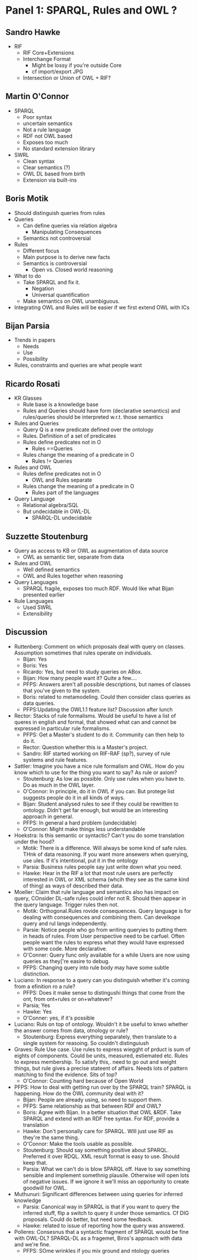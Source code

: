 # Panel 1: SPARQL, Rules and OWL ? #

## Sandro Hawke ##

  * RIF
    * RIF Core+Extensions
    * Interchange Format
      * Might be lossy if you're outside Core
      * cf import/export JPG
    * Intersection or Union of OWL + RIF?

## Martin O'Connor ##

  * SPARQL
    * Poor syntax
    * uncertain semantics
    * Not a rule language
    * RDF not OWL based
    * Exposes too much
    * No standard extension library
  * SWRL
    * Clean syntax
    * Clear semantics (?)
    * OWL DL based from birth
    * Extension via built-ins

## Boris Motik ##

  * Should distinguish queries from rules
  * Queries
    * Can define queries via relation algebra
      * Manipulating Consequences
    * Semantics not controversial
  * Rules
    * Different focus
    * Main purpose is to derive new facts
    * Semantics is controversial
      * Open vs. Closed world reasoning
  * What to do
    * Take SPARQL and fix it.
      * Negation
      * Universal quantification
    * Make semantics on OWL unambiguous.
  * Integrating OWL and Rules will be easier if we first extend OWL with ICs

## Bijan Parsia ##

  * Trends in papers
    * Needs
    * Use
    * Possibility
  * Rules, constraints and queries are what people want

## Ricardo Rosati ##

  * KR Glasses
    * Rule base is a knowledge base
    * Rules and Queries should have form (declarative semantics) and rules/queries should be interpreted w.r.t. those semantics
  * Rules and Queries
    * Query Q is a new predicate defined over the ontology
    * Rules. Definition of a set of predicates
    * Rules define predicates not in O
      * Rules ==Queries
    * Rules change the meaning of a predicate in O
      * Rules != Queries
  * Rules and OWL
    * Rules define predicates not in O
      * OWL and Rules separate
    * Rules change the meaning of a predicate in O
      * Rules part of the languages
  * Query Language
    * Relational algebra/SQL
    * But undecidable in OWL-DL
      * SPARQL-DL undecidable

## Suzzette Stoutenburg ##

  * Query as access to KB or OWL as augmentation of data source
    * OWL as semantic tier, separate from data
  * Rules and OWL
    * Well defined semantics
    * OWL and Rules together when reasoning
  * Query Languages
    * SPARQL fragile, exposes too much RDF. Would like what Bijan presented earlier
  * Rule Languages
    * Used SWRL
    * Extensibility

## Discussion ##

  * Ruttenberg: Comment on which proposals deal with query on classes. Assumption sometimes that rules operate on individuals.
    * Bijan: Yes
    * Boris: Yes
    * Ricardo: Yes, but need to study queries on ABox.
    * Bijan: How many people want it? Quite a few....
    * PFPS: Answers aren't all possible descriptions, but names of classes that you've given to the system.
    * Boris: related to metamodeling. Could then consider class queries as data queries.
    * PFPS:Updating the OWL1.1 feature list? Discussion after lunch
  * Rector: Stacks of rule formalisms. Would be useful to have a list of queres in english and formal, that showed what can and cannot be expressed in particular rule formalisms.
    * PFPS: Get a Master's student to do it. Community can then help to do it.
    * Rector: Question whether this is a Master's project.
    * Sandro: RIF started working on RIF-RAF (sp?), survey of rule systems and rule features.
  * Sattler: Imagine you have a nice rule formalism and OWL. How do you know which to use for the thing you want to say? As rule or axiom?
    * Stoutenburg: As low as possible. Only use rules when you have to. Do as much in the OWL layer.
    * O'Connor: In principle, do it in OWL if you can. But protege list suggests people do it in all kinds of ways.
    * Bijan: Student analysed rules to see if they could be rewritten to ontology. Didn't get far enough, but would be an interesting approach in general.
    * PFPS: In general a hard problem (undecidable)
    * O'Connor: Might make things less understandable
  * Hoekstra: Is this semantic or syntactic? Can't you do some translation under the hood?
    * Motik: There is a difference. Will always be some kind of safe rules. THnk of data reasoning. If you want more ansewers when querying, use ules. If it's intentional, put it in the ontology
    * Parsia: Business rules people say just write down what you need.
    * Hawke: Hear in the RIF a lot that most rule users are perfectly interested in OWL or XML schema (whcih they see as the same kind of thing) as ways of described their data.
  * Moeller: Claim that rule language and semantics also has impact on query, COnsider DL-safe rules could infer not R. Should then appear in the query language. Trigger rules then not.
    * Motik: Orthogonal.Rules rovide consequences. Query language is for dealing with consequences and combining them. Can develkope query and rul langs independently.
    * Parsie: Notice people who go from writing queryies to putting them in heads of rules. From User perspective need to be carfuel. Often people want the rules to express what they would have expressed with some code. More declarative.
    * O'Conner: Query func only available for a while Users are now using queries as they['re easire to debug.
    * PFPS: Changing query into rule body may have some subtle distinction.
  * Luciano: In response to a query can you distinguish whether it's coming from a efinition ro a rule?
    * PFPS: Does it make sense to distingushi things that come from the ont, from ont+rules or on+whatever?
    * Parsia; Yes
    * Hawke: Yes
    * O'Conner: yes, if it's possible
  * Luciano: Ruls on top of ontology. Wouldn't it be useful to knwo whether the answer comes from data, otnology or rule?
    * Stoutenburg: Express everything separately, then translate to a single system for reasoing. So couldn't distinguiush
  * Graves: Rule Use case. Use rules to express wiegght of prduct is sum of eights of components. Could be units, measured, estiemated etc. Rules to express membership. To satisfy this,. need to go out and weight things, but rule gives a precise stateent of affairs. Needs lots of pattern matching to find the evidence. Sits of top?
    * O'Connor: Counting hard because of Open World
  * PFPS: How to deal with getting run over by the SPARQL train? SPARQL is happening. How do the OWL community deal with it?
    * Bijan: People are already using, so need to support them.
    * PFPS: Same relationship as that between RDF and OWL?
    * Boris: Agree with Bijan. In a better situation that OWL &RDF. Take SPARQL and extend with an RDF free syntax. For RDF, provide a translation
    * Hawke: Don't personally care for SPARQL. WIll just use RIF as they're the same thing.
    * O'Connor: Make the tools usable as possible.
    * Stoutenburg: Should say something positive about SPARQL. Preferred it over RDQL. XML result format is easy to use. Should keep that.
    * Parsia: What we can't do is blow SPARQL off. Have to say something sensible and implement somethnig plausile. Otherwise will open lots of negative issues. If we ignore it we'll miss an opportunity to create goodwill for OWL.
  * Muthunuri: Significant differences between using queries for inferred knowledge
    * Parsia: Canonical way in SPARQL is that if you want to query the inferred stuff, flip a switch to query it under those semantics. Cf DIG proposals. Could do better, but need some feedback.
    * Hawke: related to issue of reporting how the query was answered.
  * Polleres: Consesnus that a syntactic fragment of SPARQL would be fine with OWL-DL? SPARQL-DL as a fragemet, Biros's approach with data and we're fine.
    * PFPS: SOme wrinkles if you mix ground and ntology queries